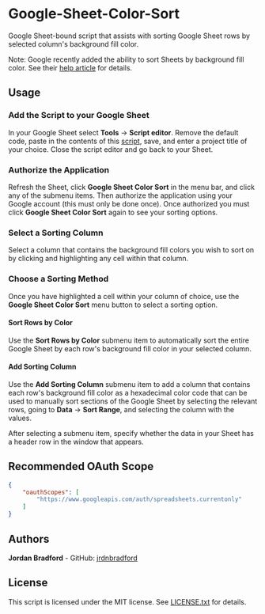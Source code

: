# Google-Sheet-Color-Sort
Google Sheet-bound script that assists with sorting Google Sheet rows by selected column's background fill color.

Note: Google recently added the ability to sort Sheets by background fill color. See their [help article](https://support.google.com/docs/answer/3540681) for details.

## Usage
### Add the Script to your Google Sheet
In your Google Sheet select **Tools** -> **Script editor**. Remove the default code, paste in the contents of this [script](googleSheetColorSort.gs), save, and enter a project title of your choice. Close the script editor and go back to your Sheet.

### Authorize the Application
Refresh the Sheet, click **Google Sheet Color Sort** in the menu bar, and click any of the submenu items. Then authorize the application using your Google account (this must only be done once). Once authorized you must click **Google Sheet Color Sort** again to see your sorting options.

### Select a Sorting Column
Select a column that contains the background fill colors you wish to sort on by clicking and highlighting any cell within that column.

### Choose a Sorting Method
Once you have highlighted a cell within your column of choice, use the **Google Sheet Color Sort** menu button to select a sorting option.

#### Sort Rows by Color
Use the **Sort Rows by Color** submenu item to automatically sort the entire Google Sheet by each row's background fill color in your selected column. 

#### Add Sorting Column
Use the **Add Sorting Column** submenu item to add a column that contains each row's background fill color as a hexadecimal color code that can be used to manually sort sections of the Google Sheet by selecting the relevant rows, going to **Data** -> **Sort Range**, and selecting the column with the values. 

After selecting a submenu item, specify whether the data in your Sheet has a header row in the window that appears.

## Recommended OAuth Scope
```json
{
    "oauthScopes": [
        "https://www.googleapis.com/auth/spreadsheets.currentonly"
    ]
}
```

## Authors
**Jordan Bradford** - GitHub: [jrdnbradford](https://github.com/jrdnbradford)

## License
This script is licensed under the MIT license. See [LICENSE.txt](LICENSE.txt) for details.